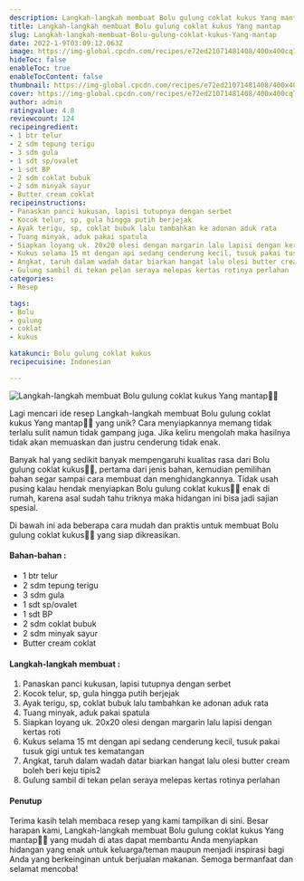 ```yaml
---
description: Langkah-langkah membuat Bolu gulung coklat kukus Yang mantap"
title: Langkah-langkah membuat Bolu gulung coklat kukus Yang mantap
slug: Langkah-langkah-membuat-Bolu-gulung-coklat-kukus-Yang-mantap
date: 2022-1-9T03:09:12.063Z
image: https://img-global.cpcdn.com/recipes/e72ed21071481408/400x400cq70/photo.jpg
hideToc: false
enableToc: true
enableTocContent: false
thumbnail: https://img-global.cpcdn.com/recipes/e72ed21071481408/400x400cq70/photo.jpg
cover: https://img-global.cpcdn.com/recipes/e72ed21071481408/400x400cq70/photo.jpg
author: admin
ratingvalue: 4.8
reviewcount: 124
recipeingredient:
- 1 btr telur
- 2 sdm tepung terigu
- 3 sdm gula
- 1 sdt sp/ovalet
- 1 sdt BP
- 2 sdm coklat bubuk
- 2 sdm minyak sayur
- Butter cream coklat
recipeinstructions:
- Panaskan panci kukusan, lapisi tutupnya dengan serbet
- Kocok telur, sp, gula hingga putih berjejak
- Ayak terigu, sp, coklat bubuk lalu tambahkan ke adonan aduk rata
- Tuang minyak, aduk pakai spatula
- Siapkan loyang uk. 20x20 olesi dengan margarin lalu lapisi dengan kertas roti
- Kukus selama 15 mt dengan api sedang cenderung kecil, tusuk pakai tusuk gigi untuk tes kematangan
- Angkat, taruh dalam wadah datar biarkan hangat lalu olesi butter cream boleh beri keju tipis2
- Gulung sambil di tekan pelan seraya melepas kertas rotinya perlahan
categories:
- Resep

tags:
- Bolu
- gulung
- coklat
- kukus

katakunci: Bolu gulung coklat kukus
recipecuisine: Indonesian

---
```


![Langkah-langkah membuat Bolu gulung coklat kukus Yang mantap👩‍🍳](https://img-global.cpcdn.com/recipes/e72ed21071481408/400x400cq70/photo.jpg)

Lagi mencari ide resep Langkah-langkah membuat Bolu gulung coklat kukus Yang mantap👩‍🍳 yang unik? Cara menyiapkannya memang tidak terlalu sulit namun tidak gampang juga. Jika keliru mengolah maka hasilnya tidak akan memuaskan dan justru cenderung tidak enak.

Banyak hal yang sedikit banyak mempengaruhi kualitas rasa dari Bolu gulung coklat kukus👩‍🍳, pertama dari jenis bahan, kemudian pemilihan bahan segar sampai cara membuat dan menghidangkannya. Tidak usah pusing kalau hendak menyiapkan Bolu gulung coklat kukus👩‍🍳 enak di rumah, karena asal sudah tahu triknya maka hidangan ini bisa jadi sajian spesial.

Di bawah ini ada beberapa cara mudah dan praktis untuk membuat Bolu gulung coklat kukus👩‍🍳 yang siap dikreasikan.

<!--inarticleads1-->

#### Bahan-bahan :

- 1 btr telur
- 2 sdm tepung terigu
- 3 sdm gula
- 1 sdt sp/ovalet
- 1 sdt BP
- 2 sdm coklat bubuk
- 2 sdm minyak sayur
- Butter cream coklat

<!--inarticleads2-->

#### Langkah-langkah membuat :

1. Panaskan panci kukusan, lapisi tutupnya dengan serbet
1. Kocok telur, sp, gula hingga putih berjejak
1. Ayak terigu, sp, coklat bubuk lalu tambahkan ke adonan aduk rata
1. Tuang minyak, aduk pakai spatula
1. Siapkan loyang uk. 20x20 olesi dengan margarin lalu lapisi dengan kertas roti
1. Kukus selama 15 mt dengan api sedang cenderung kecil, tusuk pakai tusuk gigi untuk tes kematangan
1. Angkat, taruh dalam wadah datar biarkan hangat lalu olesi butter cream boleh beri keju tipis2
1. Gulung sambil di tekan pelan seraya melepas kertas rotinya perlahan

#### Penutup

Terima kasih telah membaca resep yang kami tampilkan di sini. Besar harapan kami, Langkah-langkah membuat Bolu gulung coklat kukus Yang mantap👩‍🍳 yang mudah di atas dapat membantu Anda menyiapkan hidangan yang enak untuk keluarga/teman maupun menjadi inspirasi bagi Anda yang berkeinginan untuk berjualan makanan. Semoga bermanfaat dan selamat mencoba!